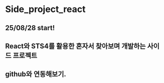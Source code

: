 # Side_project_react

## 25/08/28 start!

## React와 STS4를 활용한 혼자서 찾아보며 개발하는 사이드 프로젝트

## github와 연동해보기.
